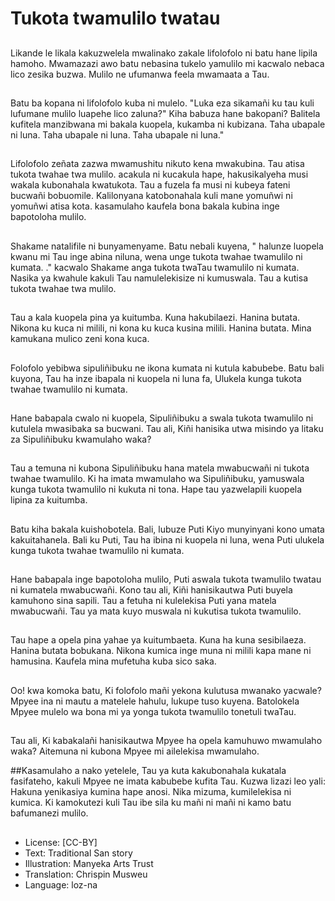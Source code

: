 # Tukota twamulilo twatau

##
Likande le likala kakuzwelela mwalinako zakale lifolofolo ni batu hane lipila hamoho. Mwamazazi awo batu nebasina tukelo yamulilo mi kacwalo nebaca lico zesika buzwa. Mulilo ne ufumanwa feela mwamaata a Tau.

##
Batu ba kopana ni lifolofolo kuba ni mulelo. "Luka eza sikamañi ku tau kuli lufumane mulilo luapehe lico zaluna?" Kiha babuza hane bakopani? Balitela kufitela manzibwana mi bakala kuopela, kukamba ni kubizana. Taha ubapale ni luna. Taha ubapale ni luna. Taha ubapale ni luna."

##
Lifolofolo zeñata zazwa mwamushitu nikuto kena mwakubina. Tau atisa tukota twahae twa mulilo. acakula ni kucakula hape, hakusikalyeha musi wakala kubonahala kwatukota. Tau a fuzela fa musi ni kubeya fateni bucwañi bobuomile. Kalilonyana katobonahala kuli mane yomuñwi ni yomuñwi atisa kota. kasamulaho kaufela bona bakala kubina inge bapotoloha mulilo. 

##
Shakame natalifile ni bunyamenyame. Batu nebali kuyena, " halunze luopela kwanu mi Tau inge abina niluna, wena unge tukota twahae twamulilo ni kumata. ." kacwalo Shakame anga tukota twaTau twamulilo ni kumata. Nasika ya kwahule kakuli Tau namulelekisize ni kumuswala. Tau a kutisa tukota twahae twa mulilo.

##
Tau a kala kuopela pina ya kuitumba. Kuna hakubilaezi. Hanina butata. Nikona ku kuca ni milili, ni kona ku kuca kusina milili. Hanina butata. Mina kamukana mulico zeni kona kuca.

##
Folofolo yebibwa sipuliñibuku ne ikona kumata ni kutula kabubebe. Batu bali kuyona, Tau ha inze ibapala ni kuopela ni luna fa, Ulukela kunga tukota twahae twamulilo ni kumata.

##
Hane babapala cwalo ni kuopela, Sipuliñibuku a swala tukota twamulilo ni kutulela mwasibaka sa bucwani. Tau ali, Kiñi hanisika utwa misindo ya litaku za Sipuliñibuku kwamulaho waka?

##
Tau a temuna ni kubona Sipuliñibuku hana matela mwabucwañi ni tukota twahae twamulilo. Ki ha imata mwamulaho wa Sipuliñibuku, yamuswala kunga tukota twamulilo ni kukuta ni tona. Hape tau yazwelapili kuopela lipina za kuitumba.

##
Batu kiha bakala kuishobotela. Bali, lubuze Puti Kiyo munyinyani kono umata kakuitahanela. Bali ku Puti, Tau ha ibina ni kuopela ni luna, wena Puti ulukela kunga tukota twahae twamulilo ni kumata.

##
Hane babapala inge bapotoloha mulilo, Puti aswala tukota twamulilo twatau ni kumatela mwabucwañi. Kono tau ali, Kiñi hanisikautwa Puti buyela kamuhono sina sapili. Tau a fetuha ni kulelekisa Puti yana matela mwabucwañi. Tau ya mata kuyo muswala ni kukutisa tukota twamulilo. 

##
Tau hape a opela pina yahae ya kuitumbaeta. Kuna ha kuna sesibilaeza. Hanina butata bobukana. Nikona kumica inge muna ni milili kapa mane ni hamusina. Kaufela mina mufetuha kuba sico saka.

##
Oo! kwa komoka batu, Ki folofolo mañi yekona kulutusa mwanako yacwale? Mpyee ina ni mautu a matelele hahulu, lukupe tuso kuyena. Batolokela Mpyee mulelo wa bona mi ya yonga tukota twamulilo tonetuli twaTau.

##
Tau ali, Ki kabakalañi hanisikautwa Mpyee ha opela kamuhuwo mwamulaho waka? Aitemuna ni kubona Mpyee mi ailelekisa mwamulaho.

##Kasamulaho a nako yetelele, Tau ya kuta kakubonahala kukatala fasifateho, kakuli Mpyee ne imata kabubebe kufita Tau. Kuzwa lizazi leo yali: Hakuna yenikasiya kumina hape anosi. Nika mizuma, kumilelekisa ni kumica. Ki kamokutezi kuli Tau ibe sila ku mañi ni mañi ni kamo batu bafumanezi mulilo.

##
* License: [CC-BY]
* Text: Traditional San story
* Illustration: Manyeka Arts Trust
* Translation: Chrispin Musweu
* Language: loz-na
